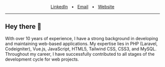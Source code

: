 <div align="center">
<a href="https://www.linkedin.com/in/kilicemre/" target="_blank">LinkedIn</a>
<span>&nbsp;&nbsp;•&nbsp;&nbsp;</span>
<a href="mailto://hi@emrekilic.net" target="_blank">Email</a>
<span>&nbsp;&nbsp;•&nbsp;&nbsp;</span>
<a href="https://emrekilic.net/" target="_blank">Website</a>
<br />
</div>

---

## Hey there 👋

With over 10 years of experience, I have a strong background in developing and maintaining web-based applications. My expertise lies in PHP (Laravel, Codeigniter), Vue.js, JavaScript, HTML5, Tailwind CSS, CSS3, and MySQL. Throughout my career, I have successfully contributed to all stages of the development cycle for web projects.
